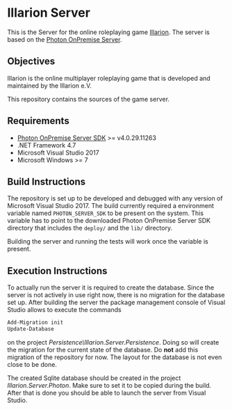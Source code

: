 # Illarion Server

This is the Server for the online roleplaying game [Illarion](http://illarion.org). The server is based on the
[Photon OnPremise Server](https://www.photonengine.com/en-US/OnPremise).

## Objectives

Illarion is the online multiplayer roleplaying game that is developed and maintained by the Illarion e.V.

This repository contains the sources of the game server.

## Requirements

- [Photon OnPremise Server SDK](https://www.photonengine.com/en-US/sdks#onpremiseserver) >= v4.0.29.11263
- .NET Framework 4.7
- Microsoft Visual Studio 2017
- Microsoft Windows >= 7

## Build Instructions

The repository is set up to be developed and debugged with any version of Microsoft Visual Studio 2017. The build
currently required a environment variable named `PHOTON_SERVER_SDK` to be present on the system. This variable
has to point to the downloaded Photon OnPremise Server SDK directory that includes the `deploy/` and the `lib/`
directory.

Building the server and running the tests will work once the variable is present.

## Execution Instructions

To actually run the server it is required to create the database. Since the server is not actively in use right now,
there is no migration for the database set up. After building the server the package management console of Visual
Studio allows to execute the commands
```powershell
Add-Migration init
Update-Database
```
on the project *Persistence\Illarion.Server.Persistence*. Doing so will create the migration for the current state of
the database. Do **not** add this migration of the repository for now. The layout for the database is not even close
to be done.

The created Sqlite database should be created in the project *Illarion.Server.Photon*. Make sure to set it to be
copied during the build. After that is done you should be able to launch the server from Visual Studio.